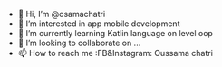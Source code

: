- 👋 Hi, I’m @osamachatri
- 👀 I’m interested in app mobile development 
- 🌱 I’m currently learning Katlin language on level oop
- 💞️ I’m looking to collaborate on ...
- 📫 How to reach me :FB&Instagram: Oussama chatri

<!---
osamachatri/osamachatri is a ✨ special ✨ repository because its `README.md` (this file) appears on your GitHub profile.
You can click the Preview link to take a look at your changes.
--->
